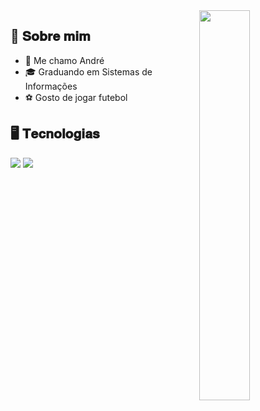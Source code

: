 <img src="https://i.pinimg.com/originals/16/5f/5a/165f5a7188c7a5164debaabd406ef43c.gif" width="40%" align="right"/>
<h2>📖 𝐒𝐨𝐛𝐫𝐞 𝐦𝐢𝐦</h2>

- 👾 Me chamo André 
- 🎓 Graduando em Sistemas de Informações
- ⚽ Gosto de jogar futebol

<h2>🖥️ 𝐓𝐞𝐜𝐧𝐨𝐥𝐨𝐠𝐢𝐚𝐬</h2>

<img src="https://skillicons.dev/icons?i=javascript,typescript,nodejs,java,spring,react,angular,vite,postgres,mysql,docker,vscode,postman,git,redis,next,linux,ubuntu,figma,githubactions&perline=7" />

<img src="https://github-readme-stats.vercel.app/api/top-langs/?username=andrehsvictor&layout=compact&theme=dark" />

